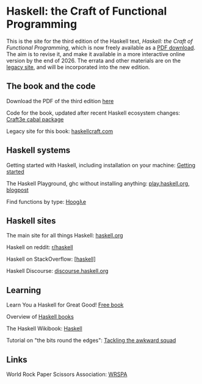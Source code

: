 # Haskell: the Craft of Functional Programming

This is the site for the third edition of the Haskell text, *Haskell: the Craft of Functional Programming*,  which is now freely available as a [PDF download](craft3e.pdf). The aim is to revise it, and make it available in a more interactive online version by the end of 2026. The errata and other materials are on the [legacy site](https://www.haskellcraft.com/), and will be incorporated into the new edition.

## The book and the code

Download the PDF of the third edition [here](craft3e.pdf)

Code for the book, updated after recent Haskell ecosystem changes: [Craft3e cabal package](https://hackage.haskell.org/package/Craft3e)

Legacy site for this book: [haskellcraft.com](https://www.haskellcraft.com/)

## Haskell systems

Getting started with Haskell, including installation on your machine: [Getting started](https://www.haskell.org/get-started/)

The Haskell Playground, ghc without installing anything: [play.haskell.org](https://play.haskell.org), [blogpost](https://blog.haskell.org/the-haskell-playground/)

Find functions by type: [Hoogλe](https://hoogle.haskell.org)

## Haskell sites

The main site for all things Haskell: [haskell.org](http://www.haskell.org)

Haskell on reddit: [r/haskell](https://www.reddit.com/r/haskell/)

Haskell on StackOverflow: [[haskell]](https://stackoverflow.com/questions/tagged/haskell)

Haskell Discourse: [discourse.haskell.org](https://discourse.haskell.org)

## Learning

Learn You a Haskell for Great Good! [Free book](https://learnyouahaskell.com)

Overview of [Haskell books](https://wiki.haskell.org/index.php?title=Books)

The Haskell Wikibook: [Haskell](https://en.wikibooks.org/wiki/Haskell)

Tutorial on "the bits round the edges": [Tackling the awkward squad](https://www.microsoft.com/en-us/research/publication/tackling-awkward-squad-monadic-inputoutput-concurrency-exceptions-foreign-language-calls-haskell/)

## Links

World Rock Paper Scissors Association: [WRSPA](https://wrpsa.com)

